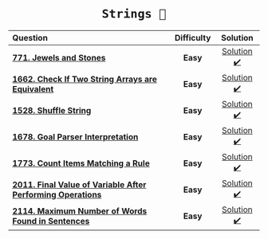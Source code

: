 <div align = "center">
  
  # <code> Strings 🥶 </code>

  | Question |Difficulty| Solution |
  | :------- | :------: | :------: |
  | [**771. Jewels and Stones**](https://leetcode.com/problems/jewels-and-stones/) | **Easy** | [Solution ✔️ ](https://github.com/swayamterode/Codes/blob/main/LeetCode/String/0771.%20Jewels%20and%20Stones.cpp)|
  |[**1662. Check If Two String Arrays are Equivalent**](https://leetcode.com/problems/check-if-two-string-arrays-are-equivalent/) | **Easy** | [Solution ✔️](https://github.com/swayamterode/Codes/blob/main/LeetCode/String/1662.%20Check%20If%20Two%20String%20Arrays%20are%20Equivalent.cpp) |
  |[**1528. Shuffle String**](https://leetcode.com/problems/shuffle-string/) | **Easy** | [Solution ✔️](https://github.com/swayamterode/Codes/blob/main/Platform/LeetCode/String/1528.%20Shuffle%20String.cpp) |
  |[**1678. Goal Parser Interpretation**](https://leetcode.com/problems/goal-parser-interpretation/)|**Easy**|[Solution ✔️](https://github.com/swayamterode/Codes/blob/main/Platform/LeetCode/String/1678.%20Goal%20Parser%20Interpretation.cpp) |
  | [**1773. Count Items Matching a Rule**](https://leetcode.com/problems/count-items-matching-a-rule/) |**Easy**| [Solution ✔️](https://github.com/swayamterode/Codes/blob/main/LeetCode/String/1773.%20Count%20Items%20Matching%20a%20Rule.cpp)|
  |[**2011. Final Value of Variable After Performing Operations**](https://leetcode.com/problems/final-value-of-variable-after-performing-operations/) | **Easy** | [Solution ✔️](https://github.com/swayamterode/Codes/blob/main/LeetCode/String/2011.%20Final%20Value%20of%20Variable%20After%20Performing%20Operations.cpp)|
  | [**2114. Maximum Number of Words Found in Sentences**](https://leetcode.com/problems/maximum-number-of-words-found-in-sentences/) | **Easy** | [Solution ✔️](https://github.com/swayamterode/Codes/blob/main/LeetCode/String/2114.%20Maximum%20Number%20of%20Words%20Found%20in%20Sentences.cpp) |

